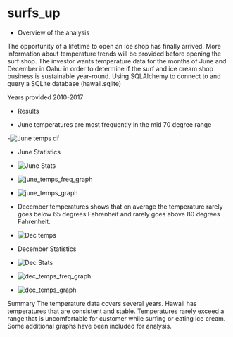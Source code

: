 # surfs_up

- Overview of the analysis

The opportunity of a lifetime to open an ice shop has finally arrived. 
More information about temperature trends will be provided before opening the surf shop. 
The investor wants temperature data for the months of June and December in Oahu in order to determine if the surf and ice cream shop business is sustainable year-round.
Using SQLAlchemy to connect to and query a SQLite database (hawaii.sqlite)

Years provided 2010-2017

- Results

- June temperatures are most frequently in the mid 70 degree range

-![June temps df](https://user-images.githubusercontent.com/113808332/215282461-2ca2e78e-1850-46ec-9add-204f5041622c.png)


- June Statistics 
- ![June Stats](https://user-images.githubusercontent.com/113808332/215282490-705a9d96-b26d-46b2-ac24-b9d02a4ff289.png)



- ![june_temps_freq_graph](https://user-images.githubusercontent.com/113808332/215281944-b4abc347-c191-4f61-96d0-9d7f9116f6c5.png)


- ![june_temps_graph](https://user-images.githubusercontent.com/113808332/215282073-79bcda3f-80c7-4884-8ddb-8638c507d160.png)



- December temperatures shows that on average the temperature rarely goes below 65 degrees Fahrenheit and rarely goes above 80 degrees Fahrenheit.

- ![Dec temps](https://user-images.githubusercontent.com/113808332/215282509-fac08c45-b57a-4d9a-b40b-09707df0bc42.png)

- December Statistics 
- ![Dec Stats](https://user-images.githubusercontent.com/113808332/215282522-5868620e-1b75-46ff-8dc8-620a2dba69bf.png)


- ![dec_temps_freq_graph](https://user-images.githubusercontent.com/113808332/215281967-80b7ddf2-d9fa-4eba-b18a-09b9ff06e07a.png)


- ![dec_temps_graph](https://user-images.githubusercontent.com/113808332/215282041-a576ca6f-e039-4d7a-ba6b-f4c480fa11d0.png)




Summary
The temperature data covers several years.
Hawaii has temperatures that are consistent and stable. Temperatures rarely exceed a range that is uncomfortable for customer while surfing or eating ice cream.
Some additional graphs have been included for analysis.
 

